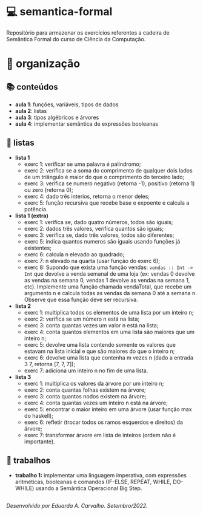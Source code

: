 # 💻 semantica-formal
Repositório para armazenar os exercícios referentes a cadeira de Semântica Formal do curso de Ciência da Computação.

# 📁 organização
## 📚 conteúdos
- **aula 1**: funções, variáveis, tipos de dados
- **aula 2**: listas
- **aula 3**: tipos algébricos e árvores
- **aula 4**: implementar semântica de expressões booleanas

## 📝 listas
- **lista 1**
  - exerc 1: verificar se uma palavra é palindromo;
  - exerc 2: verifica se a soma do comprimento de qualquer dois lados de um triângulo é maior do que o comprimento do terceiro lado;
  - exerc 3: verifica se numero negativo (retorna -1), positivo (retorna 1) ou zero (retorna 0);
  - exerc 4: dado três interios, retorna o menor deles;
  - exerc 5: função recursiva que recebe base e expoente e calcula a potência.
- **lista 1 (extra)**
  - exerc 1: verifica se, dado quatro números, todos são iguais;
  - exerc 2: dados três valores, verifica quantos são iguais;
  - exerc 3: verifica se, dado três valores, todos são diferentes;
  - exerc 5: indica quantos numeros são iguais usando funções já existentes;
  - exerc 6: calcula n elevado ao quadrado;
  - exerc 7: n elevado na quarta (usar função do exerc 6);
  - exerc 8: Supondo que exista uma função vendas: ```vendas :: Int -> Int``` que devolve a venda semanal de uma loja (ex: vendas 0 devolve as vendas na semana 0, vendas 1 devolve as vendas na semana 1, etc). Implemente uma função chamada vendaTotal, que recebe um argumento n e calcula todas as vendas da semana 0 até a semana n. Observe que essa função deve ser recursiva.
- **lista 2** 
  - exerc 1: multiplica todos os elementos de uma lista por um inteiro n;
  - exerc 2: verifica se um número n está na lista;
  - exerc 3: conta quantas vezes um valor n está na lista;
  - exerc 4: conta quantos elementos em uma lista são maiores que um inteiro n;
  - exerc 5: devolve uma lista contendo somente os valores que estavam na lista inicial e que são maiores do que o inteiro n;
  - exerc 6: devolve uma lista que contenha m vezes n (dado a entrada 3 7, retorna [7, 7, 7]);
  - exerc 7: adiciona um inteiro n no fim de uma lista.
- **lista 3** 
  - exerc 1: multiplica os valores da árvore por um inteiro n;
  - exerc 2: conta quantas folhas existem na árvore;
  - exerc 3: conta quantos nodos existem na árvore;
  - exerc 4: conta quantas vezes um inteiro n está na árvore;
  - exerc 5: encontrar o maior inteiro em uma árvore (usar função max do haskell);
  - exerc 6: refletir (trocar todos os ramos esquerdos e direitos) da árvore;
  - exerc 7: transformar árvore em lista de inteiros (ordem não é importante).

## 📑 trabalhos
- **trabalho 1:** implementar uma linguagem imperativa, com expressões aritméticas, booleanas e comandos (IF-ELSE, REPEAT, WHILE, DO-WHILE) usando a Semântica Operacional Big Step.

##
_Desenvolvido por Eduarda A. Carvalho. Setembro/2022._
